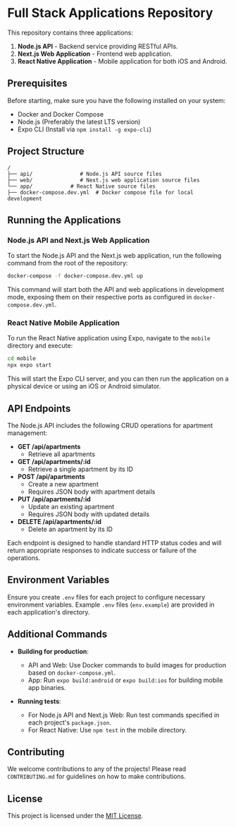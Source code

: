 # Full Stack Applications Repository

This repository contains three applications:

1. **Node.js API** - Backend service providing RESTful APIs.
2. **Next.js Web Application** - Frontend web application.
3. **React Native Application** - Mobile application for both iOS and Android.

## Prerequisites

Before starting, make sure you have the following installed on your system:

- Docker and Docker Compose
- Node.js (Preferably the latest LTS version)
- Expo CLI (Install via `npm install -g expo-cli`)

## Project Structure

```
/
├── api/               # Node.js API source files
├── web/               # Next.js web application source files
└── app/            # React Native source files
├── docker-compose.dev.yml  # Docker compose file for local development
```

## Running the Applications

### Node.js API and Next.js Web Application

To start the Node.js API and the Next.js web application, run the following command from the root of the repository:

```bash
docker-compose -f docker-compose.dev.yml up
```

This command will start both the API and web applications in development mode, exposing them on their respective ports as configured in `docker-compose.dev.yml`.

### React Native Mobile Application

To run the React Native application using Expo, navigate to the `mobile` directory and execute:

```bash
cd mobile
npx expo start
```

This will start the Expo CLI server, and you can then run the application on a physical device or using an iOS or Android simulator.

## API Endpoints

The Node.js API includes the following CRUD operations for apartment management:

- **GET /api/apartments**
  - Retrieve all apartments
- **GET /api/apartments/:id**
  - Retrieve a single apartment by its ID
- **POST /api/apartments**
  - Create a new apartment
  - Requires JSON body with apartment details
- **PUT /api/apartments/:id**
  - Update an existing apartment
  - Requires JSON body with updated details
- **DELETE /api/apartments/:id**
  - Delete an apartment by its ID

Each endpoint is designed to handle standard HTTP status codes and will return appropriate responses to indicate success or failure of the operations.

## Environment Variables

Ensure you create `.env` files for each project to configure necessary environment variables. Example `.env` files (`env.example`) are provided in each application's directory.

## Additional Commands

- **Building for production**:

  - API and Web: Use Docker commands to build images for production based on `docker-compose.yml`.
  - App: Run `expo build:android` or `expo build:ios` for building mobile app binaries.

- **Running tests**:
  - For Node.js API and Next.js Web: Run test commands specified in each project's `package.json`.
  - For React Native: Use `npm test` in the mobile directory.

## Contributing

We welcome contributions to any of the projects! Please read `CONTRIBUTING.md` for guidelines on how to make contributions.

## License

This project is licensed under the [MIT License](LICENSE).
